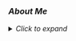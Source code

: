 ### *About Me*
<details>
  <summary><i>Click to expand</i></summary>
  ![image](https://raw.githubusercontent.com/mindyshiben/mindyshiben/81f94a4bb6d2529a81928557b9b7bb618c5262e8/header.png)

###### 😄 *Pronouns: she/her*  
* 📚 I'm currently studying data science at Codeup 
   * *🎓  Projected completion: August 2022*
* :us: I'm a USAF veteran and served as an Arabic Linguist
* ⛸ I was also a competitive figure skater & coach
* ⚡ AND a 🚀 space enthusiast , 💪 competitive ninja athlete, and ♟️ chess ~~master~~ player 
* :round_pushpin: *currently* San Antonio, TX
* 📬  [Email me!](mailto:mindy.shiben@gmail.com)


<!--

**mindyshiben/mindyshiben** is a ✨ _special_ ✨ repository because its `README.md` (this file) appears on your GitHub profile.


Here are some ideas to get you started:

- 🔭 I’m currently working on ...
- 🌱 I’m currently learning ...
- 👯 I’m looking to collaborate on ...
- 🤔 I’m looking for help with ...
- 💬 Ask me about ...
- 📫 How to reach me: ...
- 😄 Pronouns: ...
- ⚡ Fun fact: ...
-->
### *Connect or message me on <a href="https://www.linkedin.com/in/mindyshiben" target="_blank">Linkedin</a>*
  <!--Might want to mix this up later in order to have a Linkedin and Tableau Public profile -->
### *Tools I'm working with*
<img src="https://img.shields.io/badge/Python-306998?&style=for-the-badge&logo=python&logoColor=FFD43B"/> <img src="https://img.shields.io/badge/GitHub-333333?&style=for-the-badge&logo=github&logoColor=f5f5f5"/> <img src="https://img.shields.io/badge/MySQL-00758F?&style=for-the-badge&logo=mysql&logoColor=F29111"/>  <img src="https://img.shields.io/badge/Jupyter-4e4e4e?&style=for-the-badge&logo=Jupyter&logoColor=f37626" />
  <img src="https://img.shields.io/badge/Tableau-18417e?&style=for-the-badge&logo=tableau&logoColor=white" />
  
  Libraries:  
    <img src="https://img.shields.io/badge/pandas-130654?&style=for-the-badge&logo=pandas&logoColor=white" /> <img src="https://img.shields.io/badge/numpy-4d77cf?&style=for-the-badge&logo=numpy&logoColor=4daacf" /> <img src="https://img.shields.io/badge/matplotlib-11557c?&style=for-the-badge&logo=python&logoColor=white" /> <img src="https://img.shields.io/badge/seaborn-444876?&style=for-the-badge&logo=python&logoColor=white" /> <img src="https://img.shields.io/badge/sklearn-f7931e?&style=for-the-badge&logo=scikit-learn&logoColor=black" />
<!-- Note, I need to find the appropriate matplotlib logo -->
---


